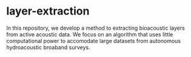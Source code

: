 # layer-extraction

In this repository, we develop a method to extracting bioacoustic layers from active acoustic data. We focus on an algorithm that uses little computational power to accomodate large datasets from autonomous hydroacoustic broaband surveys.
